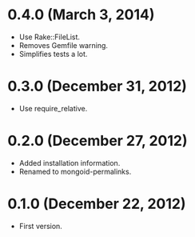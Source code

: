 # 0.4.0 (March 3, 2014)

* Use Rake::FileList.
* Removes Gemfile warning.
* Simplifies tests a lot.

# 0.3.0 (December 31, 2012)

* Use require_relative.

# 0.2.0 (December 27, 2012)

* Added installation information.
* Renamed to mongoid-permalinks.

# 0.1.0 (December 22, 2012)

* First version.
